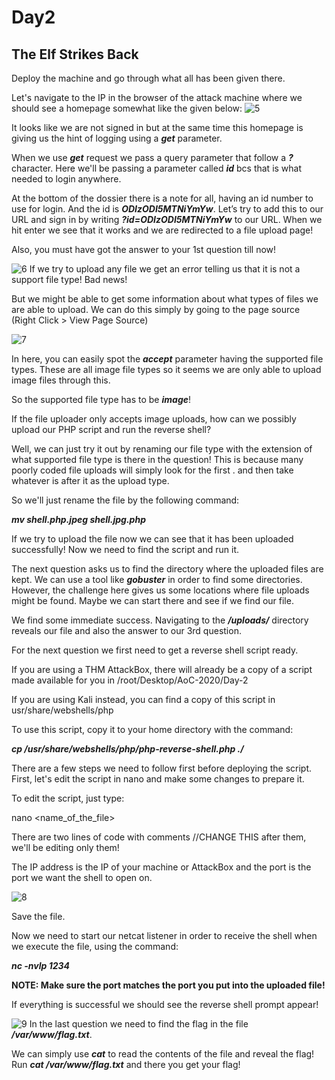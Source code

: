 # Day2
## The Elf Strikes Back

Deploy the machine and go through what all has been given there.

Let's navigate to the IP in the browser  of the attack machine where we should see a homepage somewhat like the given below:
![5](https://user-images.githubusercontent.com/83836972/121180532-966b9700-c87e-11eb-8162-6080a22b943a.png)

It looks like we are not signed in but at the same time this homepage is giving us the hint of logging using a ***get*** parameter. 

When we use ***get*** request we pass a query parameter that follow a ***?*** character. Here we'll be passing a parameter called ***id*** bcs that is what needed to login anywhere. 

At the bottom of the dossier there is a note for all, having an id number to use for login. And the id is ***ODIzODI5MTNiYmYw***.  Let’s try to add this to our URL and sign in by writing ***?id=ODIzODI5MTNiYmYw*** to our URL. When we hit enter we see that it works and we are redirected to a file upload page!

Also, you must have got the answer to your 1st question till now!

![6](https://user-images.githubusercontent.com/83836972/121180558-9e2b3b80-c87e-11eb-86d4-349aae23f5b7.PNG)
If we try to upload any file we get an error telling us that it is not a support file type! Bad news!

But we might be able to get some information about what types of files we are able to upload. We can do this simply by going to the page source (Right Click > View Page Source)

![7](https://user-images.githubusercontent.com/83836972/121180586-a4211c80-c87e-11eb-9558-0be1b9a47364.PNG)

In here, you can easily spot the ***accept*** parameter having the supported file types. These are all image file types so it seems we are only able to upload image files through this.

So the supported file type has to be ***image***!

If the file uploader only accepts image uploads, how can we possibly upload our PHP script and run the reverse shell? 

Well, we can just try it out by renaming our file type with the extension of what supported file type is there in the question! This is because many poorly coded file uploads will simply look for the first .  and then take whatever is after it as the upload type.

So we'll just rename the file by the following command:

***mv shell.php.jpeg  shell.jpg.php***

If we try to upload the file now we can see that it has been uploaded successfully! Now we need to find the script and run it.

The next question asks us to find the directory where the uploaded files are kept. We can use a tool like ***gobuster*** in order to find some directories. However, the challenge here gives us some locations where file uploads might be found. Maybe we can start there and see if we find our file.

We find some immediate success. Navigating to the ***/uploads/*** directory reveals our file and also the answer to our 3rd question.

For the next question we first need to get a reverse shell script ready. 

If you are using a THM AttackBox, there will already be a copy of a script made available for you in /root/Desktop/AoC-2020/Day-2

If you are using Kali instead, you can find a copy of this script in usr/share/webshells/php 

To use this script, copy it to your home directory with the command:

***cp /usr/share/webshells/php/php-reverse-shell.php ./***

There are a few steps we need to follow first before deploying the script. First, let's edit the script in nano and make some changes to prepare it.

To edit the script, just type:

nano <name_of_the_file>

There are two lines of code with comments //CHANGE THIS after them, we'll be editing only them!

The IP address is the IP of your machine or AttackBox and the port is the port we want the shell to open on.

![8](https://user-images.githubusercontent.com/83836972/121180635-af744800-c87e-11eb-9580-652d8f1c278e.PNG)

Save the file.

Now we need to start our netcat listener in order to receive the shell when we execute the file, using the command: 

***nc -nvlp 1234***

**NOTE: Make sure the port matches the port you put into the uploaded file!**

If everything is successful we should see the reverse shell prompt appear!

![9](https://user-images.githubusercontent.com/83836972/121180696-c1ee8180-c87e-11eb-8431-394c8f14ba80.PNG)
In the last question we need to find the flag in the file ***/var/www/flag.txt***. 

We can simply use ***cat***  to read the contents of the file and reveal the flag! Run ***cat /var/www/flag.txt*** and there you get your flag!
